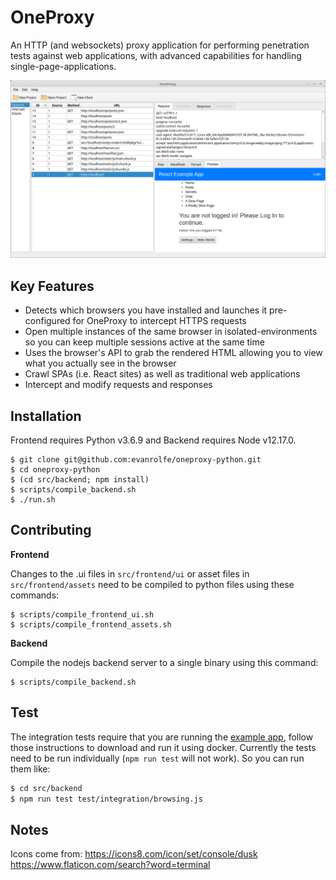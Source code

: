 # OneProxy

An HTTP (and websockets) proxy application for performing penetration tests against web applications, with advanced capabilities for handling single-page-applications.

![](./screenshot.png)

## Key Features

- Detects which browsers you have installed and launches it pre-configured for OneProxy to intercept HTTPS requests
- Open multiple instances of the same browser in isolated-environments so you can keep multiple sessions active at the same time
- Uses the browser's API to grab the rendered HTML allowing you to view what you actually see in the browser
- Crawl SPAs (i.e. React sites) as well as traditional web applications
- Intercept and modify requests and responses

## Installation
Frontend requires Python v3.6.9 and Backend requires Node v12.17.0.

```
$ git clone git@github.com:evanrolfe/oneproxy-python.git
$ cd oneproxy-python
$ (cd src/backend; npm install)
$ scripts/compile_backend.sh
$ ./run.sh
```

## Contributing

**Frontend**

Changes to the .ui files in `src/frontend/ui` or asset files in `src/frontend/assets` need to be compiled to python files using these commands:
```
$ scripts/compile_frontend_ui.sh
$ scripts/compile_frontend_assets.sh
```

**Backend**

Compile the nodejs backend server to a single binary using this command:
```
$ scripts/compile_backend.sh
```

## Test

The integration tests require that you are running the [example app](https://github.com/evanrolfe/example_app), follow those instructions to download and run it using docker. Currently the tests need to be run individually (`npm run test` will not work). So you can run them like:
```bash
$ cd src/backend
$ npm run test test/integration/browsing.js
```

## Notes

Icons come from:
https://icons8.com/icon/set/console/dusk
https://www.flaticon.com/search?word=terminal
